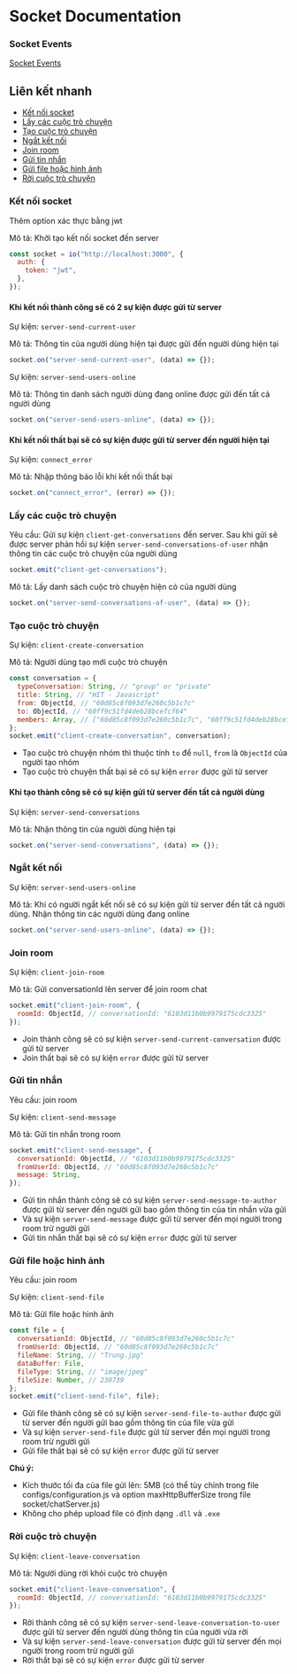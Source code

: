 # Socket Documentation

### Socket Events

[Socket Events](https://github.com/tattrung15/Messenger_Server/blob/develop/socket/constants/index.js)

## Liên kết nhanh

- [Kết nối socket](#kết-nối-socket)
- [Lấy các cuộc trò chuyện](#lấy-các-cuộc-trò-chuyện)
- [Tạo cuộc trò chuyện](#tạo-cuộc-trò-chuyện)
- [Ngắt kết nối](#ngắt-kết-nối)
- [Join room](#join-room)
- [Gửi tin nhắn](#gửi-tin-nhắn)
- [Gửi file hoặc hình ảnh](#gửi-file-hoặc-hình-ảnh)
- [Rời cuộc trò chuyện](#rời-cuộc-trò-chuyện)

### Kết nối socket

Thêm option xác thực bằng jwt

Mô tả: Khởi tạo kết nối socket đến server

```Javascript
const socket = io("http://localhost:3000", {
  auth: {
    token: "jwt",
  },
});
```

#### Khi kết nối thành công sẽ có 2 sự kiện được gửi từ server

Sự kiện: `server-send-current-user`

Mô tả: Thông tin của người dùng hiện tại được gửi đến người dùng hiện tại

```Javascript
socket.on("server-send-current-user", (data) => {});
```

Sự kiện: `server-send-users-online`

Mô tả: Thông tin danh sách người dùng đang online được gửi đến tất cả người dùng

```Javascript
socket.on("server-send-users-online", (data) => {});
```

#### Khi kết nối thất bại sẽ có sự kiện được gửi từ server đến người hiện tại

Sự kiện: `connect_error`

Mô tả: Nhập thông báo lỗi khi kết nối thất bại

```Javascript
socket.on("connect_error", (error) => {});
```

### Lấy các cuộc trò chuyện

Yêu cầu: Gửi sự kiện `client-get-conversations` đến server. Sau khi gửi sẽ được server phản hồi sự kiện `server-send-conversations-of-user` nhận thông tin các cuộc trò chuyện của người dùng

```Javascript
socket.emit("client-get-conversations");
```

Mô tả: Lấy danh sách cuộc trò chuyện hiện có của người dùng

```Javascript
socket.on("server-send-conversations-of-user", (data) => {});
```

### Tạo cuộc trò chuyện

Sự kiện: `client-create-conversation`

Mô tả: Người dùng tạo mới cuộc trò chuyện

```Javascript
const conversation = {
  typeConversation: String, // "group" or "private"
  title: String, // "HIT - Javascript"
  from: ObjectId, // "60d85c8f093d7e260c5b1c7c"
  to: ObjectId, // "60ff9c51fd4deb28bcefcf64"
  members: Array, // ["60d85c8f093d7e260c5b1c7c", "60ff9c51fd4deb28bcefcf64"]
};
socket.emit("client-create-conversation", conversation);
```

- Tạo cuộc trò chuyện nhóm thì thuộc tính `to` để `null`, `from` là `ObjectId` của người tạo nhóm
- Tạo cuộc trò chuyện thất bại sẽ có sự kiện `error` được gửi từ server

#### Khi tạo thành công sẽ có sự kiện gửi từ server đến tất cả người dùng

Sự kiện: `server-send-conversations`

Mô tả: Nhận thông tin của người dùng hiện tại

```Javascript
socket.on("server-send-conversations", (data) => {});
```

### Ngắt kết nối

Sự kiện: `server-send-users-online`

Mô tả: Khi có người ngắt kết nối sẽ có sự kiện gửi từ server đến tất cả người dùng. Nhận thông tin các người dùng đang online

```Javascript
socket.on("server-send-users-online", (data) => {});
```

### Join room

Sự kiện: `client-join-room`

Mô tả: Gửi conversationId lên server để join room chat

```Javascript
socket.emit("client-join-room", {
  roomId: ObjectId, // conversationId: "6103d11b0b9979175cdc3325"
});
```

- Join thành công sẽ có sự kiện `server-send-current-conversation` được gửi từ server
- Join thất bại sẽ có sự kiện `error` được gửi từ server

### Gửi tin nhắn

Yêu cầu: join room

Sự kiện: `client-send-message`

Mô tả: Gửi tin nhắn trong room

```Javascript
socket.emit("client-send-message", {
  conversationId: ObjectId, // "6103d11b0b9979175cdc3325"
  fromUserId: ObjectId, // "60d85c8f093d7e260c5b1c7c"
  message: String,
});
```

- Gửi tin nhắn thành công sẽ có sự kiện `server-send-message-to-author` được gửi từ server đến người gửi bao gồm thông tin của tin nhắn vừa gửi
- Và sự kiện `server-send-message` được gửi từ server đến mọi người trong room trừ người gửi
- Gửi tin nhắn thất bại sẽ có sự kiện `error` được gửi từ server

### Gửi file hoặc hình ảnh

Yêu cầu: join room

Sự kiện: `client-send-file`

Mô tả: Gửi file hoặc hình ảnh

```Javascript
const file = {
  conversationId: ObjectId, // "60d85c8f093d7e260c5b1c7c"
  fromUserId: ObjectId, // "60d85c8f093d7e260c5b1c7c"
  fileName: String, // "Trung.jpg"
  dataBuffer: File,
  fileType: String, // "image/jpeg"
  fileSize: Number, // 230739
};
socket.emit("client-send-file", file);
```

- Gửi file thành công sẽ có sự kiện `server-send-file-to-author` được gửi từ server đến người gửi bao gồm thông tin của file vừa gửi
- Và sự kiện `server-send-file` được gửi từ server đến mọi người trong room trừ người gửi
- Gửi file thất bại sẽ có sự kiện `error` được gửi từ server

**Chú ý:**

- Kích thước tối đa của file gửi lên: 5MB (có thể tùy chỉnh trong file configs/configuration.js và option maxHttpBufferSize trong file socket/chatServer.js)
- Không cho phép upload file có định dạng `.dll` và `.exe`

### Rời cuộc trò chuyện

Sự kiện: `client-leave-conversation`

Mô tả: Người dùng rời khỏi cuộc trò chuyện

```Javascript
socket.emit("client-leave-conversation", {
  roomId: ObjectId, // conversationId: "6103d11b0b9979175cdc3325"
});
```

- Rời thành công sẽ có sự kiện `server-send-leave-conversation-to-user` được gửi từ server đến người dùng thông tin của người vừa rời
- Và sự kiện `server-send-leave-conversation` được gửi từ server đến mọi người trong room trừ người gửi
- Rời thất bại sẽ có sự kiện `error` được gửi từ server
